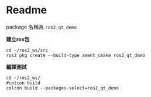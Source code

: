 # Readme

package 名稱為 `ros2_qt_demo`



**建立ros包**

```shell
cd ~/ros2_ws/src
ros2 pkg create --build-type ament_cmake ros2_qt_demo
```



**編譯測試**

```shell
cd ~/ros2_ws/
#colcon build
colcon build --packages-select=ros2_qt_demo
```



